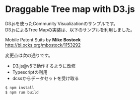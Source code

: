# Draggable Tree map with D3.js

D3.jsを使ったCommunity Visualizationのサンプルです。<br>
D3.jsによるTree Mapの実装は、以下のサンプルを利用しました。

Mobile Patent Suits by __Mike Bostock__<br>
http://bl.ocks.org/mbostock/1153292

変更点は次の通りです。

* D3.js@v5で動作するように改修
* Typescriptの利用
* dcssからデータセットを受け取る

```sh
$ npm install
$ npm run build
```
